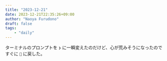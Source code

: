 ```yaml
---
title: "2023-12-21"
date: 2023-12-21T22:35:26+09:00
author: "Naoya Furudono"
draft: false
tags:
    - "daily"
---
```


ターミナルのプロンプトを `❯` に一瞬変えたのだけど、心が荒みそうになったのですぐに `🐧` に戻した。

